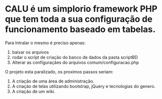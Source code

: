 # CALU é um simplorio framework PHP que tem toda a sua configuração de funcionamento baseado em tabelas.

Para Intralar o mesmo é preciso apenas: 
1) baixar os arquivos 
2) rodar o script de criação do banco de dados da pasta scriptBD
3) Alterar as configuraçães do arquivos comum/configuracao.php


O projeto esta paralizado, os proximos passos seriam:

1) A criação de uma área de administração.
2) A criação de telas utilizando bootstrap, jQuery e tecnologias do genero.
3) A criação de um wiki.
